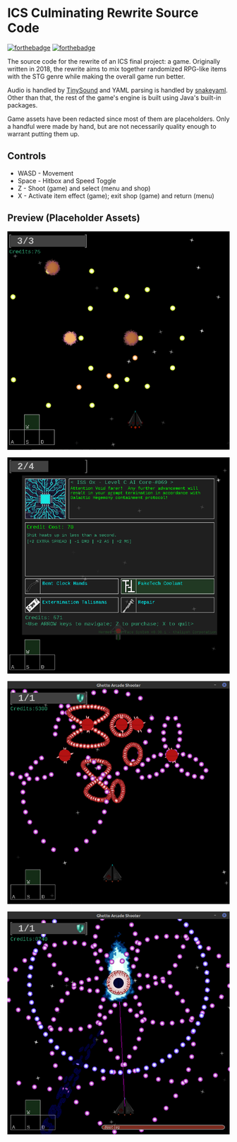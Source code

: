 # ICS Culminating Rewrite Source Code

[![forthebadge](https://forthebadge.com/images/badges/made-with-java.svg)](https://forthebadge.com/)
[![forthebadge](https://forthebadge.com/images/badges/contains-tasty-spaghetti-code.svg)](https://forthebadge.com/)

The source code for the rewrite of an ICS final project: a game.  Originally written in 2018, the rewrite aims to mix together randomized RPG-like items with the STG genre while making the overall game run better.

Audio is handled by [TinySound](https://github.com/finnkuusisto/TinySound) and YAML parsing is handled by [snakeyaml](https://bitbucket.org/asomov/snakeyaml/src/master/).  Other than that, the rest of the game's engine is built using Java's built-in packages.

Game assets have been redacted since most of them are placeholders.  Only a handful were made by hand, but are not necessarily quality enough to warrant putting them up.

## Controls

* WASD - Movement
* Space - Hitbox and Speed Toggle
* Z - Shoot (game) and select (menu and shop)
* X - Activate item effect (game); exit shop (game) and return (menu)

## Preview (Placeholder Assets)

![img1](imgs/img1.png)

![img2](imgs/img2.png)

![img3](imgs/img3.png)

![img4](imgs/img4.png)
